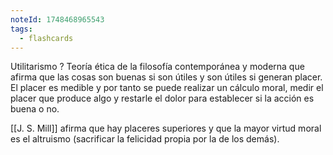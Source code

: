 ```yaml
---
noteId: 1748468965543
tags:
  - flashcards
---
```

Utilitarismo
?
Teoría ética de la filosofía contemporánea y moderna  que afirma que las cosas son buenas si son útiles y son útiles si generan placer.
El placer es medible y por tanto se puede realizar un cálculo moral, medir el placer que produce algo y restarle el dolor para establecer si la acción es buena o no.

[[J. S. Mill]] afirma que hay placeres superiores y que la mayor virtud moral es el altruismo (sacrificar la felicidad propia por la de los demás).


